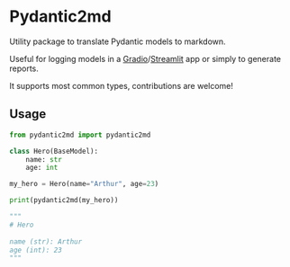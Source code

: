 # Pydantic2md


Utility package to translate Pydantic models to markdown.

Useful for logging models in a [Gradio](https://www.gradio.app/)/[Streamlit](https://streamlit.io/) app or simply to generate reports.

It supports most common types, contributions are welcome!

## Usage

```python
from pydantic2md import pydantic2md

class Hero(BaseModel):
    name: str
    age: int

my_hero = Hero(name="Arthur", age=23)

print(pydantic2md(my_hero))

"""
# Hero
 
name (str): Arthur
age (int): 23
"""
```